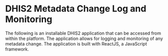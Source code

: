 # DHIS2 Metadata Change Log and Monitoring
The following is an installable DHIS2 application that can be accessed from within the platform. The application allows for logging and monitoring of any metadata change. The application is built with ReactJS, a JavaScript framework.

